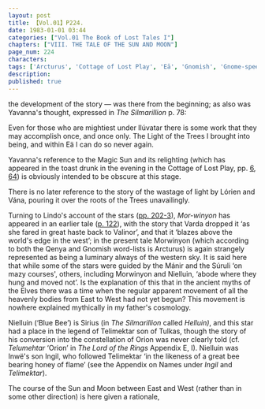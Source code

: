 ```yaml
---
layout: post
title: 【Vol.01】P224.
date: 1983-01-01 03:44
categories: ["Vol.01 The Book of Lost Tales I"]
chapters: ["VIII. THE TALE OF THE SUN AND MOON"]
page_num: 224
characters: 
tags: ['Arcturus', 'Cottage of Lost Play', 'Eā', 'Gnomish', 'Gnome-speech', 'tongue of the Gnomes', 'Helluin', 'Ingil', 'Inwë', 'Lindo', 'Lord of the Rings, The', 'Lórien', 'Magic Sun', 'Mánir', 'Moon, The', 'Morwinyon', 'Nielluin', 'Blue Bee', 'Bee of Azure', 'Orion', 'Qenya', 'Silmarillion, The', 'Stars', 'Sun, The', 'Súruli', 'Telimektar', 'Telumehtar', 'Two Trees']
description: 
published: true
---
```


<p style="text-indent: 0;">
the development of the story — was there from the beginning; as also was Yavanna's thought, expressed in <I>The Silmarillion</I> p. 78:
</p>

Even for those who are mightiest under Ilúvatar there is some work that they may accomplish once, and once only. The Light of the Trees I brought into being, and within Eä I can do so never again.

Yavanna's reference to the Magic Sun and its relighting (which has appeared in the toast drunk in the evening in the Cottage of Lost Play, pp. [6]({{site.baseurl}}/vol01-p6), [64]({{site.baseurl}}/vol01-p64)) is obviously intended to be obscure at this stage.

There is no later reference to the story of the wastage of light by Lórien and Vána, pouring it over the roots of the Trees unavailingly.

Turning to Lindo's account of the stars ([pp. 202-3]({{site.baseurl}}/vol01-p202)), <I>Mor-winyon</I> has appeared in an earlier tale ([p. 122]({{site.baseurl}}/vol01-p122)), with the story that Varda dropped it ‘as she fared in great haste back to Valinor’, and that it ‘blazes above the world's edge in the west’; in the present tale Morwinyon (which according to both the Qenya and Gnomish word-lists is Arcturus) is again strangely represented as being a luminary always of the western sky. It is said here that while some of the stars were guided by the Mánir and the Súruli ‘on mazy courses', others, including Morwinyon and Nielluin, ‘abode where they hung and moved not’. Is the explanation of this that in the ancient myths of the Elves there was a time when the regular apparent movement of all the heavenly bodies from East to West had not yet begun? This movement is nowhere explained mythically in my father's cosmology.

Nielluin (‘Blue Bee’) is Sirius (in <I>The Silmarillion</I> called <I>Helluin)</I>, and this star had a place in the legend of Telimektar son of Tulkas, though the story of his conversion into the constellation of Orion was never clearly told (cf. <I>Telumehtar</I> ‘Orion’ in <I>The Lord of the Rings</I> Appendix E, I). Nielluin was Inwë's son Ingil, who followed Telimektar ‘in the likeness of a great bee bearing honey of flame’ (see the Appendix on Names under <I>Ingil</I> and <I>Telimektar</I>).

The course of the Sun and Moon between East and West (rather than in some other direction) is here given a rationale,

